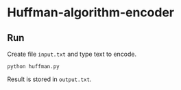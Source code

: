 # Huffman-algorithm-encoder

## Run

Create file `input.txt` and type text to encode.

```shell
python huffman.py
```

Result is stored in `output.txt`.
